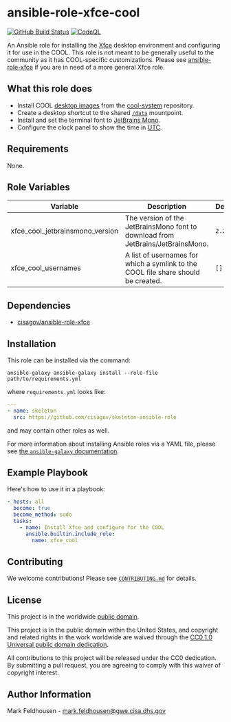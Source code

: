 # ansible-role-xfce-cool #

[![GitHub Build Status](https://github.com/cisagov/ansible-role-xfce-cool/workflows/build/badge.svg)](https://github.com/cisagov/ansible-role-xfce-cool/actions)
[![CodeQL](https://github.com/cisagov/ansible-role-xfce-cool/workflows/CodeQL/badge.svg)](https://github.com/cisagov/ansible-role-xfce-cool/actions/workflows/codeql-analysis.yml)

An Ansible role for installing the [Xfce](https://www.xfce.org/) desktop
environment and configuring it for use in the COOL.  This role is not meant to
be generally useful to the community as it has COOL-specific customizations.
Please see [ansible-role-xfce](https://github.com/cisagov/ansible-role-xfce) if
you are in need of a more general Xfce role.

## What this role does ##

- Install COOL [desktop
  images](https://github.com/cisagov/cool-system/tree/develop/assets/desktops)
  from the [cool-system](https://github.com/cisagov/cool-system) repository.
- Create a desktop shortcut to the shared
  [`/data`](https://github.com/cisagov/ansible-role-amazon-efs-utils)
  mountpoint.
- Install and set the terminal font to
  [JetBrains Mono](https://www.jetbrains.com/lp/mono/).
- Configure the clock panel to show the time in
  [UTC](https://www.timeanddate.com/worldclock/timezone/utc).

## Requirements ##

None.

## Role Variables ##

| Variable | Description | Default | Required |
|----------|-------------|---------|----------|
| xfce_cool_jetbrainsmono_version | The version of the JetBrainsMono font to download from JetBrains/JetBrainsMono. | `2.241` | No |
| xfce_cool_usernames | A list of usernames for which a symlink to the COOL file share should be created. | `[]` | No |

## Dependencies ##

- [cisagov/ansible-role-xfce](https://github.com/cisagov/ansible-role-xfce)

## Installation ##

This role can be installed via the command:

```console
ansible-galaxy ansible-galaxy install --role-file path/to/requirements.yml
```

where `requirements.yml` looks like:

```yaml
---
- name: skeleton
  src: https://github.com/cisagov/skeleton-ansible-role
```

and may contain other roles as well.

For more information about installing Ansible roles via a YAML file,
please see [the `ansible-galaxy`
documentation](https://docs.ansible.com/ansible/latest/galaxy/user_guide.html#installing-multiple-roles-from-a-file).

## Example Playbook ##

Here's how to use it in a playbook:

```yaml
- hosts: all
  become: true
  become_method: sudo
  tasks:
    - name: Install Xfce and configure for the COOL
      ansible.builtin.include_role:
        name: xfce_cool
```

## Contributing ##

We welcome contributions!  Please see [`CONTRIBUTING.md`](CONTRIBUTING.md) for
details.

## License ##

This project is in the worldwide [public domain](LICENSE).

This project is in the public domain within the United States, and
copyright and related rights in the work worldwide are waived through
the [CC0 1.0 Universal public domain
dedication](https://creativecommons.org/publicdomain/zero/1.0/).

All contributions to this project will be released under the CC0
dedication. By submitting a pull request, you are agreeing to comply
with this waiver of copyright interest.

## Author Information ##

Mark Feldhousen - <mark.feldhousen@gwe.cisa.dhs.gov>
